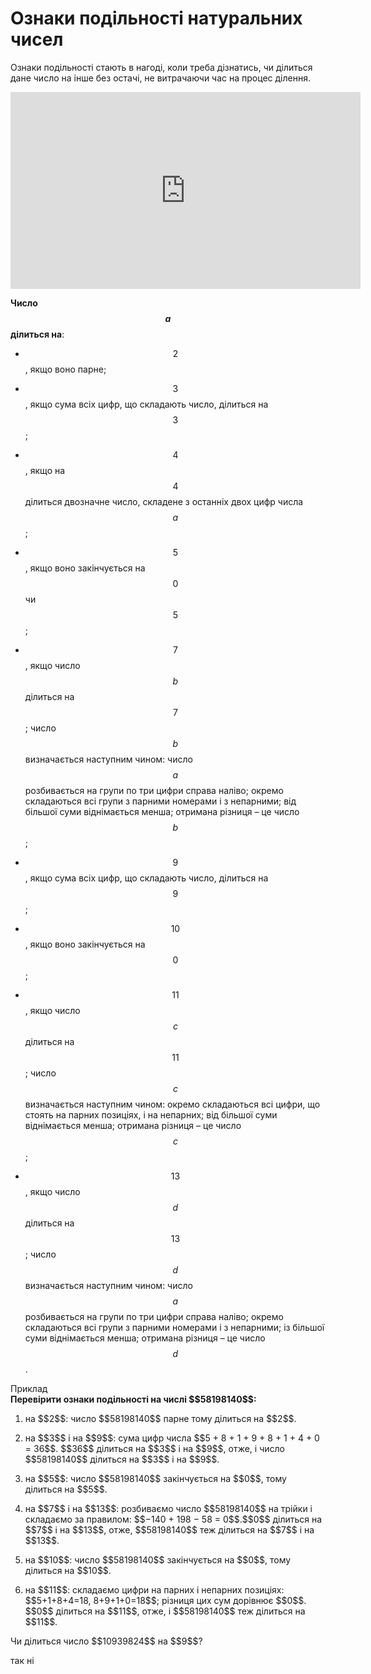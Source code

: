 # Ознаки подiльностi натуральних чисел

Ознаки подiльностi стають в нагодi, коли треба дiзнатись, чи дiлиться дане число на iнше без остачi, не витрачаючи час на процес дiлення.

<div class="fluidMedia">
<iframe align="center" width="560" height="315" src="https://www.youtube.com/embed/RL1yKRaIWkE" frameborder="0" allowfullscreen></iframe>
</div>
<div class="popup">
</div>

<div class="space"></div>

<span class="p1">**Число $$a$$ дiлиться на**:</span>
* $$2$$, якщо воно парне;

* $$3$$, якщо сума всiх цифр, що складають число, дiлиться на $$3$$;

* $$4$$, якщо на $$4$$ дiлиться двозначне число, складене з останнiх двох цифр числа $$a$$;

* $$5$$, якщо воно закiнчується на $$0$$ чи $$5$$;

* $$7$$, якщо число $$b$$ дiлиться на $$7$$; число $$b$$ визначається наступним чином: число $$a$$ розбивається на групи по три цифри справа налiво; окремо складаються всi групи з парними номерами i з непарними; вiд бiльшої суми вiднiмається менша; отримана рiзниця – це число $$b$$;

* $$9$$, якщо сума всiх цифр, що складають число, дiлиться на $$9$$;

* $$10$$, якщо воно закiнчується на $$0$$;

* $$11$$, якщо число $$c$$ дiлиться на $$11$$; число $$c$$ визначається наступним чином: окремо складаються всi цифри, що стоять на парних позицiях, i на непарних; вiд бiльшої суми вiднiмається менша; отримана рiзниця – це число $$c$$;

* $$13$$, якщо число $$d$$ дiлиться на $$13$$; число $$d$$ визначається наступним чином: число $$a$$ розбивається на групи по три цифри справа налiво; окремо складаються всi групи з парними номерами i з непарними; iз бiльшої суми вiднiмається менша; отримана рiзниця – це число $$d$$.

<div class="space">
</div>

<div class="task-wrap">
<span class="task">Приклад</span>
<div class="task-text">
<b>Перевірити ознаки подільності на числі $$58198140$$:</b>
<ol>
<p><li>на $$2$$: число $$58198140$$ парне тому дiлиться на $$2$$.</li></p>
<p><li>на $$3$$ i на $$9$$: сума цифр числа $$5 + 8 + 1 + 9 + 8 + 1 + 4 + 0 = 36$$. $$36$$ дiлиться на $$3$$ i на $$9$$, отже, i число $$58198140$$ дiлиться на $$3$$ i на $$9$$.</li></p>
<p><li>на $$5$$: число $$58198140$$ закiнчується на $$0$$, тому дiлиться на $$5$$.</li></p>
<p><li>на $$7$$ i на $$13$$: розбиваємо число $$58198140$$ на трiйки i складаємо за правилом: $$−140 + 198 − 58 = 0$$.$$0$$ дiлиться на $$7$$ i на $$13$$, отже, $$58198140$$ теж дiлиться на $$7$$ i на $$13$$.</li></p>
<p><li>на $$10$$: число $$58198140$$ закiнчується на $$0$$, тому дiлиться на $$10$$.</li></p>
<p><li>на $$11$$: складаємо цифри на парних i непарних позицiях: $$5+1+8+4=18, 8+9+1+0=18$$; рiзниця цих сум дорiвнює $$0$$. $$0$$ дiлиться на $$11$$, отже, i $$58198140$$ теж дiлиться на $$11$$.</li></p>
</ol>
</div>
</div>

<quiz correctLabel="correct" incorrectLabel="incorrect" checkLabel="check">
    <question text="">
        <p>Чи ділиться число $$10939824$$ на $$9$$?</p>
        <answer correct>так</answer>
        <answer>ні</answer>
    </question>
</quiz>
